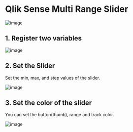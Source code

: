 # Qlik Sense Multi Range Slider
![image](https://user-images.githubusercontent.com/7877793/220033655-fd3d5747-80b5-4e5f-9ca5-a7ce28113505.png)

## 1. Register two variables
![image](https://user-images.githubusercontent.com/7877793/220033732-1188ea7a-4ff9-473b-bf11-3f41815ef5ba.png)

## 2. Set the Slider
Set the min, max, and step values of the slider.

![image](https://user-images.githubusercontent.com/7877793/220033770-bdca3fdd-e3a6-4012-8d34-bdc661844591.png)


## 3. Set the color of the slider
You can set the button(thumb), range and track color.

![image](https://user-images.githubusercontent.com/7877793/220034444-73de03ec-aa4a-4ea8-a431-59f3a72af893.png)

